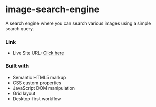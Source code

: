# image-search-engine
A search engine where you can search various images using a simple search query.

### Link

- Live Site URL: [Click here](https://agnibhu-1902.github.io/image-search-engine/)

### Built with

- Semantic HTML5 markup
- CSS custom properties
- JavaScript DOM manipulation
- Grid layout
- Desktop-first workflow
